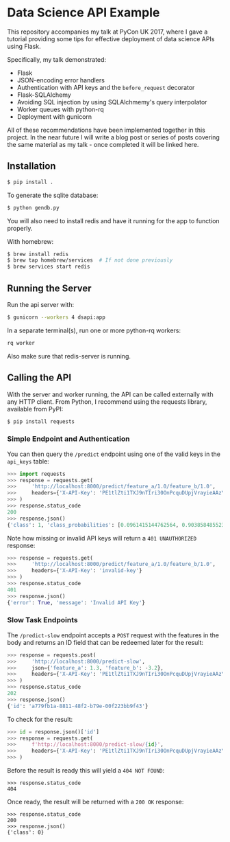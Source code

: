 # Data Science API Example

This repository accompanies my talk at PyCon UK 2017, where I gave a tutorial
providing some tips for effective deployment of data science APIs using Flask.

Specifically, my talk demonstrated:

* Flask
* JSON-encoding error handlers
* Authentication with API keys and the `before_request` decorator
* Flask-SQLAlchemy
* Avoiding SQL injection by using SQLAlchmemy's query interpolator
* Worker queues with python-rq
* Deployment with gunicorn

All of these recommendations have been implemented together in this project. In
the near future I will write a blog post or series of posts covering the same
material as my talk - once completed it will be linked here.

## Installation

```sh
$ pip install .
```

To generate the sqlite database:

```sh
$ python gendb.py
```

You will also need to install redis and have it running for the app to function
properly.

With homebrew:

```sh
$ brew install redis
$ brew tap homebrew/services  # If not done previously
$ brew services start redis
```

## Running the Server

Run the api server with:

```sh
$ gunicorn --workers 4 dsapi:app
```

In a separate terminal(s), run one or more python-rq workers:

```sh
rq worker
```

Also make sure that redis-server is running.

## Calling the API

With the server and worker running, the API can be called externally with any
HTTP client. From Python, I recommend using the requests library, available
from PyPI:

```sh
$ pip install requests
```

### Simple Endpoint and Authentication

You can then query the `/predict` endpoint using one of the valid keys in the
`api_keys` table:

```python
>>> import requests
>>> response = requests.get(
>>>     'http://localhost:8000/predict/feature_a/1.0/feature_b/1.0',
>>>     headers={'X-API-Key': 'PE1tlZti1TXJ9nTIri30OnPcquDUpjVrayieAAzY'}
>>> )
>>> response.status_code
200
>>> response.json()
{'class': 1, 'class_probabilities': [0.0961415144762564, 0.9038584855237436]})
```

Note how missing or invalid API keys will return a `401 UNAUTHORIZED` response:

```python
>>> response = requests.get(
>>>     'http://localhost:8000/predict/feature_a/1.0/feature_b/1.0',
>>>     headers={'X-API-Key': 'invalid-key'}
>>> )
>>> response.status_code
401
>>> response.json()
{'error': True, 'message': 'Invalid API Key'}
```

### Slow Task Endpoints

The `/predict-slow` endpoint accepts a `POST` request with the features in the
body and returns an ID field that can be redeemed later for the result:

```python
>>> response = requests.post(
>>>     'http://localhost:8000/predict-slow',
>>>     json={'feature_a': 1.3, 'feature_b': -3.2},
>>>     headers={'X-API-Key': 'PE1tlZti1TXJ9nTIri30OnPcquDUpjVrayieAAzY'}
>>> )
>>> response.status_code
202
>>> response.json()
{'id': 'a779fb1a-8811-48f2-b79e-00f223bb9f43'}
```

To check for the result:

```python
>>> id = response.json()['id']
>>> response = requests.get(
>>>     f'http://localhost:8000/predict-slow/{id}',
>>>     headers={'X-API-Key': 'PE1tlZti1TXJ9nTIri30OnPcquDUpjVrayieAAzY'}
>>> )
```

Before the result is ready this will yield a `404 NOT FOUND`:

```
>>> response.status_code
404
```

Once ready, the result will be returned with a `200 OK` response:

```
>>> response.status_code
200
>>> response.json()
{'class': 0}
```

